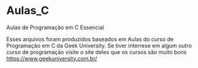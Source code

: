 # Aulas_C
Aulas de Programação em C Essencial

Esses arquivos foram produzidos baseados em Aulas do curso de Programação em C da Geek University.
Se tiver interrese em algum outro curso de programação visite o site deles que os cursos são muito bons
https://www.geekuniversity.com.br/
